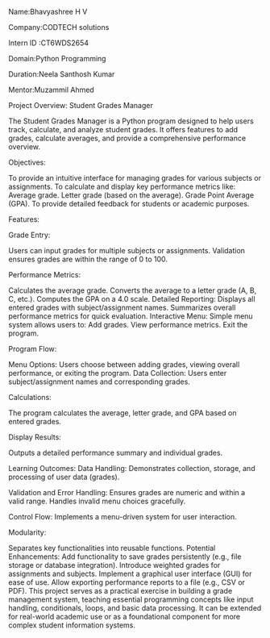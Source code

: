 Name:Bhavyashree H V

Company:CODTECH solutions

Intern ID :CT6WDS2654

Domain:Python Programming

Duration:Neela Santhosh Kumar

Mentor:Muzammil Ahmed


Project Overview: Student Grades Manager


The Student Grades Manager is a Python program designed to help users track, calculate, and analyze student grades. It offers features to add grades, calculate averages, and provide a comprehensive performance overview.

Objectives:


To provide an intuitive interface for managing grades for various subjects or assignments.
To calculate and display key performance metrics like:
Average grade.
Letter grade (based on the average).
Grade Point Average (GPA).
To provide detailed feedback for students or academic purposes.

Features:


Grade Entry:


Users can input grades for multiple subjects or assignments.
Validation ensures grades are within the range of 0 to 100.


Performance Metrics:


Calculates the average grade.
Converts the average to a letter grade (A, B, C, etc.).
Computes the GPA on a 4.0 scale.
Detailed Reporting:
Displays all entered grades with subject/assignment names.
Summarizes overall performance metrics for quick evaluation.
Interactive Menu:
Simple menu system allows users to:
Add grades.
View performance metrics.
Exit the program.


Program Flow:

Menu Options:
Users choose between adding grades, viewing overall performance, or exiting the program.
Data Collection:
Users enter subject/assignment names and corresponding grades.

Calculations:

The program calculates the average, letter grade, and GPA based on entered grades.


Display Results:

Outputs a detailed performance summary and individual grades.

Learning Outcomes:
Data Handling: Demonstrates collection, storage, and processing of user data (grades).

Validation and Error Handling:
Ensures grades are numeric and within a valid range.
Handles invalid menu choices gracefully.


Control Flow:
Implements a menu-driven system for user interaction.


Modularity:


Separates key functionalities into reusable functions.
Potential Enhancements:
Add functionality to save grades persistently (e.g., file storage or database integration).
Introduce weighted grades for assignments and subjects.
Implement a graphical user interface (GUI) for ease of use.
Allow exporting performance reports to a file (e.g., CSV or PDF).
This project serves as a practical exercise in building a grade management system, teaching essential programming concepts like input handling, conditionals, loops, and basic data processing. It can be extended for real-world academic use or as a foundational component for more complex student information systems.
